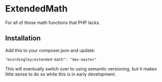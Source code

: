 ExtendedMath
============

For all of those math functions that PHP lacks.

## Installation

Add this to your composer.json and update:

    "mcordingley/extended-math": "dev-master"

This will eventually switch over to using semantic versioning,
but it makes little sense to do so while this is in early
development.
